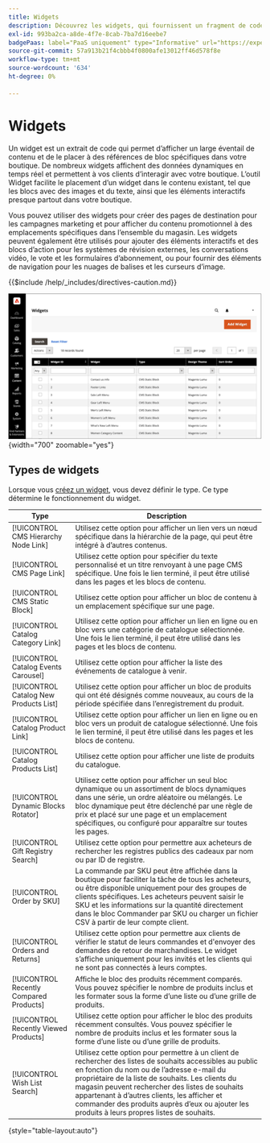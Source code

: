 ```yaml
---
title: Widgets
description: Découvrez les widgets, qui fournissent un fragment de code permettant d’afficher un large éventail de contenu et de le placer à des références de bloc spécifiques dans votre boutique.
exl-id: 993ba2ca-a8de-4f7e-8cab-7ba7d16eebe7
badgePaas: label="PaaS uniquement" type="Informative" url="https://experienceleague.adobe.com/fr/docs/commerce/user-guides/product-solutions" tooltip="S’applique uniquement aux projets Adobe Commerce on Cloud (infrastructure PaaS gérée par Adobe) et aux projets On-premise."
source-git-commit: 57a913b21f4cbbb4f0800afe13012ff46d578f8e
workflow-type: tm+mt
source-wordcount: '634'
ht-degree: 0%

---
```


# Widgets

Un widget est un extrait de code qui permet d’afficher un large éventail de contenu et de le placer à des références de bloc spécifiques dans votre boutique. De nombreux widgets affichent des données dynamiques en temps réel et permettent à vos clients d’interagir avec votre boutique. L’outil Widget facilite le placement d’un widget dans le contenu existant, tel que les blocs avec des images et du texte, ainsi que les éléments interactifs presque partout dans votre boutique.

Vous pouvez utiliser des widgets pour créer des pages de destination pour les campagnes marketing et pour afficher du contenu promotionnel à des emplacements spécifiques dans l’ensemble du magasin. Les widgets peuvent également être utilisés pour ajouter des éléments interactifs et des blocs d’action pour les systèmes de révision externes, les conversations vidéo, le vote et les formulaires d’abonnement, ou pour fournir des éléments de navigation pour les nuages de balises et les curseurs d’image.

{{$include /help/_includes/directives-caution.md}}

![Nouveau widget Liste de produits](./assets/storefront-home-page-new-products.png){width="700" zoomable="yes"}

## Types de widgets

Lorsque vous [créez un widget](widget-create.md), vous devez définir le type. Ce type détermine le fonctionnement du widget.

| Type | Description |
|--- |--- |
| [!UICONTROL CMS Hierarchy Node Link] | Utilisez cette option pour afficher un lien vers un nœud spécifique dans la hiérarchie de la page, qui peut être intégré à d’autres contenus. |
| [!UICONTROL CMS Page Link] | Utilisez cette option pour spécifier du texte personnalisé et un titre renvoyant à une page CMS spécifique. Une fois le lien terminé, il peut être utilisé dans les pages et les blocs de contenu. |
| [!UICONTROL CMS Static Block] | Utilisez cette option pour afficher un bloc de contenu à un emplacement spécifique sur une page. |
| [!UICONTROL Catalog Category Link] | Utilisez cette option pour afficher un lien en ligne ou en bloc vers une catégorie de catalogue sélectionnée. Une fois le lien terminé, il peut être utilisé dans les pages et les blocs de contenu. |
| [!UICONTROL Catalog Events Carousel] | Utilisez cette option pour afficher la liste des événements de catalogue à venir. |
| [!UICONTROL Catalog New Products List] | Utilisez cette option pour afficher un bloc de produits qui ont été désignés comme nouveaux, au cours de la période spécifiée dans l’enregistrement du produit. |
| [!UICONTROL Catalog Product Link] | Utilisez cette option pour afficher un lien en ligne ou en bloc vers un produit de catalogue sélectionné. Une fois le lien terminé, il peut être utilisé dans les pages et les blocs de contenu. |
| [!UICONTROL Catalog Products List] | Utilisez cette option pour afficher une liste de produits du catalogue. |
| [!UICONTROL Dynamic Blocks Rotator] | Utilisez cette option pour afficher un seul bloc dynamique ou un assortiment de blocs dynamiques dans une série, un ordre aléatoire ou mélangés. Le bloc dynamique peut être déclenché par une règle de prix et placé sur une page et un emplacement spécifiques, ou configuré pour apparaître sur toutes les pages. |
| [!UICONTROL Gift Registry Search] | Utilisez cette option pour permettre aux acheteurs de rechercher les registres publics des cadeaux par nom ou par ID de registre. |
| [!UICONTROL Order by SKU] | La commande par SKU peut être affichée dans la boutique pour faciliter la tâche de tous les acheteurs, ou être disponible uniquement pour des groupes de clients spécifiques. Les acheteurs peuvent saisir le SKU et les informations sur la quantité directement dans le bloc Commander par SKU ou charger un fichier CSV à partir de leur compte client. |
| [!UICONTROL Orders and Returns] | Utilisez cette option pour permettre aux clients de vérifier le statut de leurs commandes et d&#39;envoyer des demandes de retour de marchandises. Le widget s’affiche uniquement pour les invités et les clients qui ne sont pas connectés à leurs comptes. |
| [!UICONTROL Recently Compared Products] | Affiche le bloc des produits récemment comparés. Vous pouvez spécifier le nombre de produits inclus et les formater sous la forme d’une liste ou d’une grille de produits. |
| [!UICONTROL Recently Viewed Products] | Utilisez cette option pour afficher le bloc des produits récemment consultés. Vous pouvez spécifier le nombre de produits inclus et les formater sous la forme d’une liste ou d’une grille de produits. |
| [!UICONTROL Wish List Search] | Utilisez cette option pour permettre à un client de rechercher des listes de souhaits accessibles au public en fonction du nom ou de l’adresse e-mail du propriétaire de la liste de souhaits. Les clients du magasin peuvent rechercher des listes de souhaits appartenant à d’autres clients, les afficher et commander des produits auprès d’eux ou ajouter les produits à leurs propres listes de souhaits. |

{style="table-layout:auto"}
